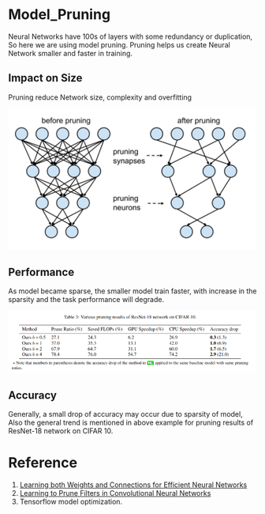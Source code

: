 # Model_Pruning

Neural Networks have 100s of layers with some redundancy or duplication, So here we are using model pruning. Pruning helps us create Neural Network smaller and faster in training.


## Impact on Size

Pruning reduce Network size, complexity and overfitting

![](https://github.com/gargarchit/Model_Pruning/blob/master/Impact_on_size.png)

## Performance

As model became sparse, the smaller model train faster, with increase in the sparsity and the task performance will degrade.

![](https://github.com/gargarchit/Model_Pruning/blob/master/Pruning_results.png)

## Accuracy

Generally, a small drop of accuracy may occur due to sparsity of model, Also the general trend is mentioned in above example for pruning results of ResNet-18 network on CIFAR 10.

# Reference
1. [Learning both Weights and Connections for Efficient Neural Networks](https://papers.nips.cc/paper/5784-learning-both-weights-and-connections-for-efficient-neural-network.pdf)
2. [Learning to Prune Filters in Convolutional Neural Networks](https://arxiv.org/pdf/1801.07365.pdf)
3. Tensorflow model optimization.
